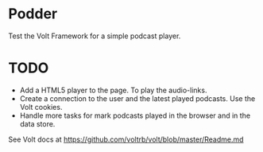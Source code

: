 # Podder

Test the Volt Framework for a simple podcast player.

# TODO

* Add a HTML5 player to the page. To play the audio-links.
* Create a connection to the user and the latest played podcasts. Use the Volt cookies.
* Handle more tasks for mark podcasts played in the browser and in the data store.

See Volt docs at https://github.com/voltrb/volt/blob/master/Readme.md
